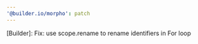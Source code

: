 ```yaml
---
'@builder.io/morpho': patch
---
```


[Builder]: Fix: use scope.rename to rename identifiers in For loop
